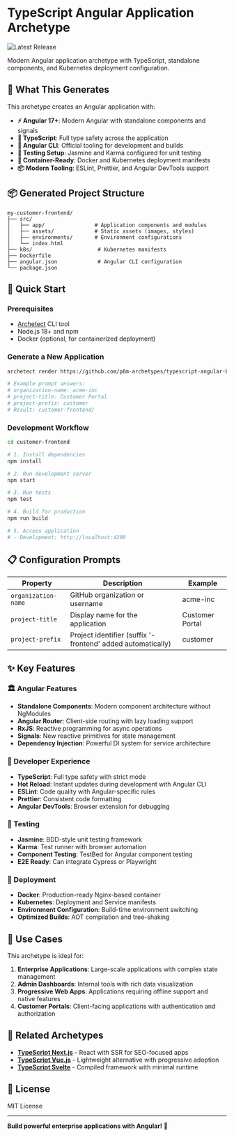# TypeScript Angular Application Archetype

![Latest Release](https://img.shields.io/github/v/release/p6m-archetypes/typescript-angular-basic.archetype?style=flat-square&label=Latest%20Release&color=blue)

Modern Angular application archetype with TypeScript, standalone components, and Kubernetes deployment configuration.

## 🎯 What This Generates

This archetype creates an Angular application with:

- **⚡ Angular 17+**: Modern Angular with standalone components and signals
- **🎨 TypeScript**: Full type safety across the application
- **🔧 Angular CLI**: Official tooling for development and builds
- **🧪 Testing Setup**: Jasmine and Karma configured for unit testing
- **🐳 Container-Ready**: Docker and Kubernetes deployment manifests
- **📦 Modern Tooling**: ESLint, Prettier, and Angular DevTools support

## 📦 Generated Project Structure

```
my-customer-frontend/
├── src/
│   ├── app/                # Application components and modules
│   ├── assets/             # Static assets (images, styles)
│   ├── environments/       # Environment configurations
│   └── index.html
├── k8s/                     # Kubernetes manifests
├── Dockerfile
├── angular.json             # Angular CLI configuration
└── package.json
```

## 🚀 Quick Start

### Prerequisites

- [Archetect](https://archetect.github.io/) CLI tool
- Node.js 18+ and npm
- Docker (optional, for containerized deployment)

### Generate a New Application

```bash
archetect render https://github.com/p6m-archetypes/typescript-angular-basic.archetype.git#v1

# Example prompt answers:
# organization-name: acme-inc
# project-title: Customer Portal
# project-prefix: customer
# Result: customer-frontend/
```

### Development Workflow

```bash
cd customer-frontend

# 1. Install dependencies
npm install

# 2. Run development server
npm start

# 3. Run tests
npm test

# 4. Build for production
npm run build

# 5. Access application
# - Development: http://localhost:4200
```

## 📋 Configuration Prompts

| Property | Description | Example |
|----------|-------------|---------|
| `organization-name` | GitHub organization or username | acme-inc |
| `project-title` | Display name for the application | Customer Portal |
| `project-prefix` | Project identifier (suffix '-frontend' added automatically) | customer |

## ✨ Key Features

### 🏛️ Angular Features

- **Standalone Components**: Modern component architecture without NgModules
- **Angular Router**: Client-side routing with lazy loading support
- **RxJS**: Reactive programming for async operations
- **Signals**: New reactive primitives for state management
- **Dependency Injection**: Powerful DI system for service architecture

### 🎨 Developer Experience

- **TypeScript**: Full type safety with strict mode
- **Hot Reload**: Instant updates during development with Angular CLI
- **ESLint**: Code quality with Angular-specific rules
- **Prettier**: Consistent code formatting
- **Angular DevTools**: Browser extension for debugging

### 🧪 Testing

- **Jasmine**: BDD-style unit testing framework
- **Karma**: Test runner with browser automation
- **Component Testing**: TestBed for Angular component testing
- **E2E Ready**: Can integrate Cypress or Playwright

### 🚢 Deployment

- **Docker**: Production-ready Nginx-based container
- **Kubernetes**: Deployment and Service manifests
- **Environment Configuration**: Build-time environment switching
- **Optimized Builds**: AOT compilation and tree-shaking

## 🎯 Use Cases

This archetype is ideal for:

1. **Enterprise Applications**: Large-scale applications with complex state management
2. **Admin Dashboards**: Internal tools with rich data visualization
3. **Progressive Web Apps**: Applications requiring offline support and native features
4. **Customer Portals**: Client-facing applications with authentication and authorization

## 🔗 Related Archetypes

- **[TypeScript Next.js](../typescript-nextjs-basic.archetype)** - React with SSR for SEO-focused apps
- **[TypeScript Vue.js](../typescript-vuejs-basic.archetype)** - Lightweight alternative with progressive adoption
- **[TypeScript Svelte](../typescript-svelte-basic.archetype)** - Compiled framework with minimal runtime

## 📄 License

MIT License

---

**Build powerful enterprise applications with Angular!** 🚀

